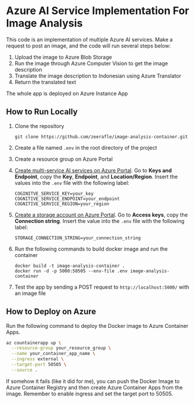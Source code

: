 # Azure AI Service Implementation For Image Analysis

This code is an implementation of multiple Azure AI services.
Make a request to post an image, and the code will run several steps below:

1. Upload the image to Azure Blob Storage
2. Run the image through Azure Computer Vision to get the image description
3. Translate the image description to Indonesian using Azure Translator
4. Return the translated text

The whole app is deployed on Azure Instance App

## How to Run Locally

1. Clone the repository

   ```shell
   git clone https://github.com/zeerafle/image-analysis-container.git
   ```

2. Create a file named `.env` in the root directory of the project
3. Create a resource group on Azure Portal

4. [Create multi-service AI services on Azure Portal](https://learn.microsoft.com/en-us/azure/ai-services/multi-service-resource?tabs=windows&pivots=azportal).
   Go to **Keys and Endpoint**, copy the **Key**, **Endpoint**, and **Location/Region**. Insert the values into
   the `.env` file with the following label:

   ```
   COGINITVE_SERVICE_KEY=your_key
   COGNITIVE_SERVICE_ENDPOINT=your_endpoint
   COGNITIVE_SERVICE_REGION=your_region
   ```

5. [Create a storage account on Azure Portal](https://docs.microsoft.com/en-us/azure/storage/common/storage-account-create?tabs=azure-portal).
   Go to **Access keys**, copy the **Connection string**. Insert the value into the `.env` file with the following
   label:

   ```
   STORAGE_CONNECTION_STRING=your_connection_string
   ```

6. Run the following commands to build docker image and run the container

   ```shell
   docker build -t image-analysis-container .
   docker run -d -p 5000:50505 --env-file .env image-analysis-container
   ```

7. Test the app by sending a POST request to `http://localhost:5000/` with an image file

## How to Deploy on Azure

Run the following command to deploy the Docker image to Azure Container Apps.

```bash
az countainerapp up \
  --resource-group your_resource_group \
  --name your_container_app_name \
  --ingress external \
  --target-port 50505 \
  --source .
```

If somehow it fails (like it did for me), you can push the Docker Image to Azure Container Registry and then create
Azure Container Apps from the image.
Remember to enable ingress and set the target port to 50505.
